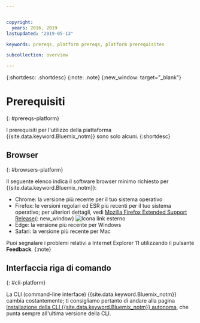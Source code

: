```yaml
---


copyright:
  years: 2016, 2019
lastupdated: "2019-05-13"

keywords: prereqs, platform prereqs, platform prerequisites

subcollection: overview

---
```


{:shortdesc: .shortdesc}
{:note: .note}
{:new_window: target="_blank"}

# Prerequisiti
{: #prereqs-platform}

I prerequisiti per l'utilizzo della piattaforma {{site.data.keyword.Bluemix_notm}} sono solo alcuni.
{:shortdesc}

## Browser
{: #browsers-platform}

Il seguente elenco indica il software browser minimo richiesto per {{site.data.keyword.Bluemix_notm}}:

 * Chrome: la versione più recente per il tuo sistema operativo
 * Firefox: le versioni regolari ed ESR più recenti per il tuo sistema operativo; per ulteriori dettagli, vedi [Mozilla Firefox
Extended Support Release](https://www.mozilla.org/en-US/firefox/organizations/){: new_window} ![Icona link esterno](../icons/launch-glyph.svg "Icona link esterno")
 * Edge: la versione più recente per Windows
 * Safari: la versione più recente per Mac
 
Puoi segnalare i problemi relativi a Internet Explorer 11 utilizzando il pulsante **Feedback**.
{:note}

## Interfaccia riga di comando
{: #cli-platform}

La CLI (command-line interface) {{site.data.keyword.Bluemix_notm}} cambia costantemente; ti consigliamo pertanto di andare alla pagina [Installazione della CLI {{site.data.keyword.Bluemix_notm}} autonoma](/docs/cli/?topic=cloud-cli-ibmcloud-cli), che punta sempre all'ultima versione della CLI.
